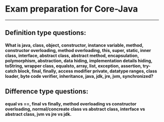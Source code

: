 # Exam preparation for Core-Java
****
## Definition type questions:

#### What is java, class, object, constructor, instance variable, method, constructor overloading, method overloading, this, super, static, inner class, interface, abstract class, abstract method, encapsulation, polymorphism, abstraction, data hiding, implementation details hiding, toString, wrapper class, equalsto, array, list, exception, assertion, try-catch block, final, finally, access modifier private, datatype ranges, class loader, byte code verifier, inheritance, java, jdk, jre, jvm, synchronized?

## Difference type questions:

#### equal vs ==, final vs finally, method overloading vs constructor overloading, normal/concreate class vs abstract class, interface vs abstract class, jvm vs jre vs jdk.
